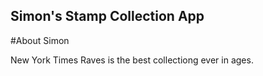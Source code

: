 Simon's Stamp Collection App
---

#About Simon

New York Times Raves is the best collectiong ever in ages.